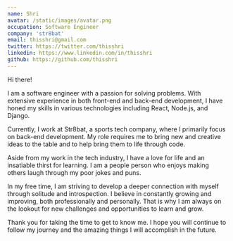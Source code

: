 ```yaml
---
name: Shri
avatar: /static/images/avatar.png
occupation: Software Engineer
company: 'str8bat'
email: thisshri@gmail.com
twitter: https://twitter.com/thisshri
linkedin: https://www.linkedin.com/in/thisshri
github: https://github.com/thisshri
---
```


Hi there!

I am a software engineer with a passion for solving problems. With extensive experience in both front-end and back-end development, I have honed my skills in various technologies including React, Node.js, and Django.

Currently, I work at Str8bat, a sports tech company, where I primarily focus on back-end development. My role requires me to bring new and creative ideas to the table and to help bring them to life through code.

Aside from my work in the tech industry, I have a love for life and an insatiable thirst for learning. I am a people person who enjoys making others laugh through my poor jokes and puns.

In my free time, I am striving to develop a deeper connection with myself through solitude and introspection. I believe in constantly growing and improving, both professionally and personally. That is why I am always on the lookout for new challenges and opportunities to learn and grow.

Thank you for taking the time to get to know me. I hope you will continue to follow my journey and the amazing things I will accomplish in the future.
